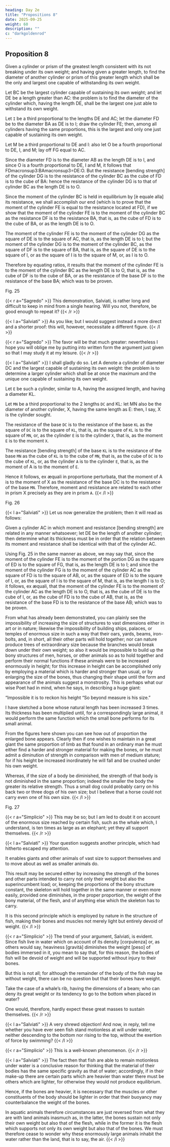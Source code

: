 ```yaml
---
heading: Day 2e
title: "Propositions 8"
date: 2025-09-25
weight: 60
description: ""
c: "darkgoldenrod"
---
```



## Proposition 8

Given a cylinder or prism of the greatest length consistent with its not breaking under its own weight; and having given a greater length, to find the diameter of another cylinder or prism of this greater length which shall be the only and largest one capable of withstanding its own weight.

Let BC be the largest cylinder capable of sustaining its own weight; and let DE be a length greater than AC: the problem is to find the diameter of the cylinder which, having the length DE, shall be the largest one just able to withstand its own weight. 

Let `I` be a third proportional to the lengths DE and AC; let the diameter FD be to the diameter BA as DE is to I; draw the cylinder FE; then, among all cylinders having the same proportions, this is the largest and only one just capable of sustaining its own weight.

Let M be a third proportional to DE and I: also let O be a fourth proportional to DE, I, and M; lay off FG equal to AC. 

Since the diameter FD is to the diameter AB as the length DE is to I, and since O is a fourth proportional to DE, I and M, it follows that FDmacronsup3:BAmacronsup3=DE:O. But the resistance [bending strength] of the cylinder DG is to the resistance of the cylinder BC as the cube of FD is to the cube of BA: hence the resistance of the cylinder DG is to that of cylinder BC as the length DE is to O. 

Since the moment of the cylinder BC is held in equilibrium by [è equale alla] its resistance, we shall accomplish our end (which is to prove that the moment of the cylinder FE is equal to the resistance located at FD), if we show that the moment of the cylinder FE is to the moment of the cylinder BC as the resistance DF is to the resistance BA, that is, as the cube of FD is to the cube of BA, or as the length DE is to O. 

The moment of the cylinder FE is to the moment of the cylinder DG as the square of DE is to the square of AC, that is, as the length DE is to I; but the moment of the cylinder DG is to the moment of the cylinder BC, as the square of DF is to the square of BA, that is, as the square of DE is to the square of I, or as the square of I is to the square of M, or, as I is to O. 

Therefore by equating ratios, it results that the moment of the cylinder FE is to the moment of the cylinder BC as the length DE is to O, that is, as the cube of DF is to the cube of BA, or as the resistance of the base DF is to the resistance of the base BA; which was to be proven.


Fig. 25


{{< r a="Sagredo" >}}
This demonstration, Salviati, is rather long and difficult to keep in mind from a single hearing. Will you not, therefore, be good enough to repeat it?
{{< /r >}}


{{< l a="Salviati" >}}
As you like; but I would suggest instead a more direct and a shorter proof: this will, however, necessitate a different figure.
{{< /l >}}


{{< r a="Sagredo" >}}
The favor will be that much greater: nevertheless I hope you will oblige me by putting into written form the argument just given so that I may study it at my leisure.
{{< /r >}}


{{< l a="Salviati" >}}
I shall gladly do so. Let A denote a cylinder of diameter DC and the largest capable of sustaining its own weight: the problem is to determine a larger cylinder which shall be at once the maximum and the unique one capable of sustaining its own weight.

Let `E` be such a cylinder, similar to A, having the assigned length, and having a diameter KL.

Let `MN` be a third proportional to the 2 lengths `DC` and KL: let MN also be the diameter of another cylinder, X, having the same length as E: then, I say, X is the cylinder sought. 

The resistance of the base `DC` is to the resistance of the base `KL` as the square of `DC` is to the square of `KL`, that is, as the square of `KL` is to the square of `MN`, or, as the cylinder `E` is to the cylinder `X`, that is, as the moment `E` is to the moment `X`.

The resistance [bending strength] of the base `KL` is to the resistance of the base `MN` as the cube of `KL` is to the cube of `MN`, that is, as the cube of `DC` is to the cube of `KL`, or, as the cylinder `A` is to the cylinder `E`, that is, as the moment of A is to the moment of `E`.

Hence it follows, ex æquali in proportione perturbata, that the moment of A is to the moment of X as the resistance of the base DC is to the resistance of the base `MN`. Therefore, moment and resistance are related to each other in prism X precisely as they are in prism `A`.
{{< /l >}}


Fig. 26

{{< l a="Salviati" >}}
Let us now generalize the problem; then it will read as follows:

Given a cylinder AC in which moment and resistance [bending strength] are related in any manner whatsoever; let DE be the length of another cylinder; then determine what its thickness must be in order that the relation between its moment and resistance shall be identical with that of the cylinder AC.

Using Fig. 25 in the same manner as above, we may say that, since the moment of the cylinder FE is to the moment of the portion DG as the square of ED is to the square of FG, that is, as the length DE is to I; and since the moment of the cylinder FG is to the moment of the cylinder AC as the square of FD is to the square of AB, or, as the square of ED is to the square of I, or, as the square of I is to the square of M, that is, as the length I is to O; it follows, ex æquali, that the moment of the cylinder FE is to the moment of the cylinder AC as the length DE is to O, that is, as the cube of DE is to the cube of I, or, as the cube of FD is to the cube of AB, that is, as the resistance of the base FD is to the resistance of the base AB; which was to be proven.

From what has already been demonstrated, you can plainly see the impossibility of increasing the size of structures to vast dimensions either in art or in nature; likewise the impossibility of building ships, palaces, or temples of enormous size in such a way that their oars, yards, beams, iron-bolts, and, in short, all their other parts will hold together; nor can nature produce trees of extraordinary size because the branches would break down under their own weight; so also it would be impossible to build up the bony structures of men, horses, or other animals so as to hold together and perform their normal functions if these animals were to be increased enormously in height; for this increase in height can be accomplished only by employing a material which is harder and stronger than usual, or by enlarging the size of the bones, thus changing their shape until the form and appearance of the animals suggest a monstrosity. This is perhaps what our wise Poet had in mind, when he says, in describing a huge giant:

“Impossible it is to reckon his height
“So beyond measure is his size.”


I have sketched a bone whose natural length has been increased 3 times. Its thickness has been multiplied until, for a correspondingly large animal, it would perform the same function which the small bone performs for its small animal. 

From the figures here shown you can see how out of proportion the enlarged bone appears. Clearly then if one wishes to maintain in a great giant the same proportion of limb as that found in an ordinary man he must either find a harder and stronger material for making the bones, or he must admit a diminution of strength in comparison with men of medium stature; for if his height be increased inordinately he will fall and be crushed under his own weight. 

Whereas, if the size of a body be diminished, the strength of that body is not diminished in the same proportion; indeed the smaller the body the greater its relative strength. Thus a small dog could probably carry on his back two or three dogs of his own size; but I believe that a horse could not carry even one of his own size.
{{< /l >}}


Fig. 27


{{< r a="Simplicio" >}}
This may be so; but I am led to doubt it on account of the enormous size reached by certain fish, such as the whale which, I understand, is ten times as large as an elephant; yet they all support themselves.
{{< /r >}}


{{< l a="Salviati" >}}
Your question suggests another principle, which had hitherto escaped my attention.

It enables giants and other animals of vast size to support themselves and to move about as well as smaller animals do. 

This result may be secured either by increasing the strength of the bones and other parts intended to carry not only their weight but also the superincumbent load; or, keeping the proportions of the bony structure constant, the skeleton will hold together in the same manner or even more easily, provided one diminishes, in the proper proportion, the weight of the bony material, of the flesh, and of anything else which the skeleton has to carry. 

It is this second principle which is employed by nature in the structure of fish, making their bones and muscles not merely light but entirely devoid of weight.
{{< /l >}}


{{< r a="Simplicio" >}}
The trend of your argument, Salviati, is evident. Since fish live in water which on account of its density [corpulenza] or, as others would say, heaviness [gravità] diminishes the weight [peso] of bodies immersed in it, you mean to say that, for this reason, the bodies of fish will be devoid of weight and will be supported without injury to their bones. 

But this is not all; for although the remainder of the body of the fish may be without weight, there can be no question but that their bones have weight. 

Take the case of a whale’s rib, having the dimensions of a beam; who can deny its great weight or its tendency to go to the bottom when placed in water? 

One would, therefore, hardly expect these great masses to sustain themselves.
{{< /r >}}



{{< l a="Salviati" >}}
A very shrewd objection! And now, in reply, tell me whether you have ever seen fish stand motionless at will under water, neither descending to the bottom nor rising to the top, without the exertion of force by swimming?
{{< /l >}}


{{< r a="Simplicio" >}}
This is a well-known phenomenon.
{{< /r >}}


{{< l a="Salviati" >}}
The fact then that fish are able to remain motionless under water is a conclusive reason for thinking that the material of their bodies has the same specific gravity as that of water; accordingly, if in their make-up there are certain parts which are heavier than water there must be others which are lighter, for otherwise they would not produce equilibrium.

Hence, if the bones are heavier, it is necessary that the muscles or other constituents of the body should be lighter in order that their buoyancy may counterbalance the weight of the bones. 

In aquatic animals therefore circumstances are just reversed from what they are with land animals inasmuch as, in the latter, the bones sustain not only their own weight but also that of the flesh, while in the former it is the flesh which supports not only its own weight but also that of the bones. We must therefore cease to wonder why these enormously large animals inhabit the water rather than the land, that is to say, the air.
{{< /l >}}
